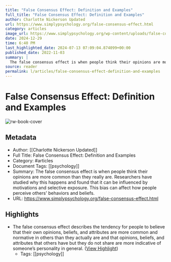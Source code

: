 ```yaml
---
title: "False Consensus Effect: Definition and Examples"
full_title: "False Consensus Effect: Definition and Examples"
author: Charlotte Nickerson Updated
url: https://www.simplypsychology.org/false-consensus-effect.html
category: articles
image_url: https://www.simplypsychology.org/wp-content/uploads/false-consensus.jpeg
date: 2024-12-29
time: 6:40 PM
last_highlighted_date: 2024-07-13 07:09:04.874099+00:00
published_date: 2022-11-03
summary: |
  The false consensus effect is when people think their opinions are more common than they really are. Researchers have studied why this happens and found that it can be influenced by motivations and selective exposure. This bias can affect how people perceive others' behaviors and beliefs.
source: reader
permalink: l/articles/false-consensus-effect-definition-and-examples
---
```

# False Consensus Effect: Definition and Examples

![rw-book-cover](https://www.simplypsychology.org/wp-content/uploads/false-consensus.jpeg)

## Metadata
- Author: [[Charlotte Nickerson Updated]]
- Full Title: False Consensus Effect: Definition and Examples
- Category: #articles
- Document Tags: [[psychology]] 
- Summary: The false consensus effect is when people think their opinions are more common than they really are. Researchers have studied why this happens and found that it can be influenced by motivations and selective exposure. This bias can affect how people perceive others' behaviors and beliefs.
- URL: https://www.simplypsychology.org/false-consensus-effect.html

## Highlights
- The false consensus effect describes the tendency for people to believe that their own opinions, beliefs, and attributes are more common and normative in others than they actually are and that opinions, beliefs, and attributes that others have but they do not share are more indicative of someone’s personality in general. ([View Highlight](https://read.readwise.io/read/01j2nemvbygcs2vytx05caekce))
    - Tags: [[psychology]] 


